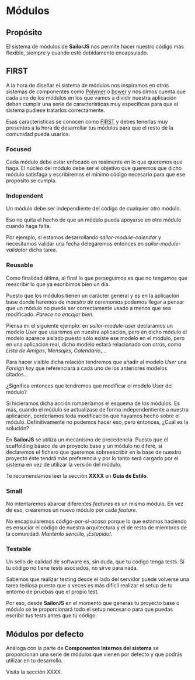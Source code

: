 # Módulos

## Propósito

El sistema de módulos de **SailorJS** nos permite hacer nuestro código más flexible, siempre y cuando esté debidamente encapsulado.

## FIRST

A la hora de diseñar el sistema de módulos nos inspiramos en otros sistemas de componentes como [Polymer](https://www.polymer-project.org/) o [bower](http://bower.io/) y nos dimos cuenta que cada uno de los módulos en los que vamos a dividir nuestra aplicación deben cumplir una serie de características muy específicas para que el sistema pudiese tratarlos correctamente.

Esas características se conocen como [FIRST](http://addyosmani.com/first/) y debes tenerlas muy presentes a la hora de desarrollar tus módulos para que el resto de la comunidad pueda usarlos.

### Focused

Cada módulo debe estar enfocado en realmente en lo que queremos que haga. El núcleo del módulo debe ser el objetivo que queremos que dicho módulo satisfaga y escribiremos el mínimo código necesario para que ese propósito se cumpla.

### Independent

Un módulo debe ser independiente del código de cualquier otro módulo.

Eso no quita el hecho de que un módulo pueda apoyarse en otro módulo cuando haga falta.

Por ejemplo, si estamos desarrollando *sailor-module-calendar* y necesitamos validar una fecha delegaremos entonces en *sailor-module-validator* dicha tarea.

### Reusable

Como finalidad última, al final lo que perseguimos es que no tengamos que reescribir lo que ya escribimos bien un día.

Puesto que los módulos tienen un carácter general y es en la aplicación base donde haremos de *maestro de ceremonias* podemos llegar a pensar que un módulo no puede ser correctamente usado a menos que sea modificado. *Parece no encajar bien*.

Piensa en el siguiente ejemplo: en *sailor-module-user* declaramos un modelo *User* que usaremos en nuestra aplicación, pero en dicho módulo el modelo aparece aislado puesto sólo existe ese modelo en el módulo, pero en una aplicación real, dicho modelo estará relacionado con otros, como *Lista de Amigos*, *Mensajes*, *Calendario*,...

Para hacer visible dicha relación tendremos que añadir al modelo *User* una *Foreign key* que referenciará a cada uno de los anteriores modelos citados...

¿Significa entonces que tendremos que modificar el modelo User del módulo?

Si hicieramos dicha acción romperíamos el esquema de los módulos. Es más, cuando el módulo se actualizase de forma independentiente a nuestra aplicación, perderíamos toda modificación que hayamos hecho sobre el módulo. Definitivamente no podemos hacer eso, pero entonces, ¿Cuál es la solución?

En **SailorJS** se utiliza un mecanismo de precedencia. Puesto que el scaffolding básico de un proyecto base y un módulo no difere, si declaremos el fichero que queremos sobreescribir en la base de nuestro proyecto éste tendrá más preferencia y por lo tanto será cargado por el sistema en vez de utilizar la versión del módulo.

Te recomendamos leer la sección **XXXX** en **Guía de Estilo**.

### Small

No intentaremos abarcar diferentes *features* es un mismo módulo. En vez de eso, crearemos un nuevo módulo por cada *feature*.

No encapsularemos *código-por-si-acaso* porque lo que estamos haciendo es ensuciar el código de nuestra arquitectura y el de resto de miembros de la comunidad. *Mantenlo sencillo, ¡Estúpido!*.

### Testable

Un sello de calidad de software es, sin duda, que tu código tenga tests. Si tu código no tiene tests asociados, no sirve para nada.

Sabemos que realizar testing desde el lado del servidor puede volverse una tarea tediosa puesto que a veces es más difícil realizar el setup de tu entorno de pruebas que el propio test.

Por eso, desde **SailorJS** en el momento que generas tu proyecto base o módulo se te proporcionará todo el setup necesario para que puedas escribir tus tests antes que tú código.

## Módulos por defecto

Análoga con la parte de **Componentes Internos del sistema** se proporcionan una serie de módulos que vienen por defecto y que podrás utilizar en tu desarrollo.

Visita la sección XXXX.
